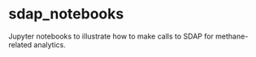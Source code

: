 # sdap_notebooks
Jupyter notebooks to illustrate how to make calls to SDAP for methane-related analytics.
